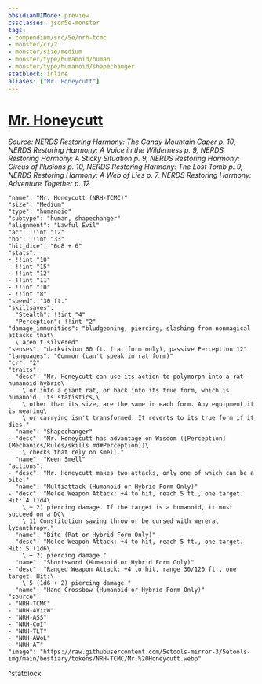 ```yaml
---
obsidianUIMode: preview
cssclasses: json5e-monster
tags:
- compendium/src/5e/nrh-tcmc
- monster/cr/2
- monster/size/medium
- monster/type/humanoid/human
- monster/type/humanoid/shapechanger
statblock: inline
aliases: ["Mr. Honeycutt"]
---
```

# [Mr. Honeycutt](Mechanics\bestiary\npc/mr-honeycutt-nrh-tcmc.md)
*Source: NERDS Restoring Harmony: The Candy Mountain Caper p. 10, NERDS Restoring Harmony: A Voice in the Wilderness p. 9, NERDS Restoring Harmony: A Sticky Situation p. 9, NERDS Restoring Harmony: Circus of Illusions p. 10, NERDS Restoring Harmony: The Lost Tomb p. 9, NERDS Restoring Harmony: A Web of Lies p. 7, NERDS Restoring Harmony: Adventure Together p. 12*  

```statblock
"name": "Mr. Honeycutt (NRH-TCMC)"
"size": "Medium"
"type": "humanoid"
"subtype": "human, shapechanger"
"alignment": "Lawful Evil"
"ac": !!int "12"
"hp": !!int "33"
"hit_dice": "6d8 + 6"
"stats":
- !!int "10"
- !!int "15"
- !!int "12"
- !!int "11"
- !!int "10"
- !!int "8"
"speed": "30 ft."
"skillsaves":
  "Stealth": !!int "4"
  "Perception": !!int "2"
"damage_immunities": "bludgeoning, piercing, slashing from nonmagical attacks that\
  \ aren't silvered"
"senses": "darkvision 60 ft. (rat form only), passive Perception 12"
"languages": "Common (can't speak in rat form)"
"cr": "2"
"traits":
- "desc": "Mr. Honeycutt can use its action to polymorph into a rat-humanoid hybrid\
    \ or into a giant rat, or back into its true form, which is humanoid. Its statistics,\
    \ other than its size, are the same in each form. Any equipment it is wearing\
    \ or carrying isn't transformed. It reverts to its true form if it dies."
  "name": "Shapechanger"
- "desc": "Mr. Honeycutt has advantage on Wisdom ([Perception](Mechanics/Rules/skills.md#Perception))\
    \ checks that rely on smell."
  "name": "Keen Smell"
"actions":
- "desc": "Mr. Honeycutt makes two attacks, only one of which can be a bite."
  "name": "Multiattack (Humanoid or Hybrid Form Only)"
- "desc": "Melee Weapon Attack: +4 to hit, reach 5 ft., one target. Hit: 4 (1d4\
    \ + 2) piercing damage. If the target is a humanoid, it must succeed on a DC\
    \ 11 Constitution saving throw or be cursed with wererat lycanthropy."
  "name": "Bite (Rat or Hybrid Form Only)"
- "desc": "Melee Weapon Attack: +4 to hit, reach 5 ft., one target. Hit: 5 (1d6\
    \ + 2) piercing damage."
  "name": "Shortsword (Humanoid or Hybrid Form Only)"
- "desc": "Ranged Weapon Attack: +4 to hit, range 30/120 ft., one target. Hit:\
    \ 5 (1d6 + 2) piercing damage."
  "name": "Hand Crossbow (Humanoid or Hybrid Form Only)"
"source":
- "NRH-TCMC"
- "NRH-AVitW"
- "NRH-ASS"
- "NRH-CoI"
- "NRH-TLT"
- "NRH-AWoL"
- "NRH-AT"
"image": "https://raw.githubusercontent.com/5etools-mirror-3/5etools-img/main/bestiary/tokens/NRH-TCMC/Mr.%20Honeycutt.webp"
```
^statblock